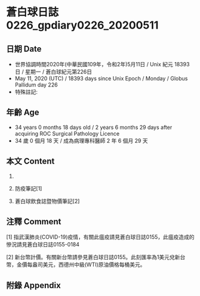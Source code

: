 # 蒼白球日誌0226_gpdiary0226_20200511 #

## 日期 Date ##

* 世界協調時間2020年(中華民國109年，令和2年)5月11日 / Unix 紀元 18393 日 / 星期一 / 蒼白球紀元第226日
* May 11, 2020 (UTC) / 18393 days since Unix Epoch / Monday / Globus Pallidum day 226
* 特殊註記:

## 年齡 Age ##

* 34 years 0 months 18 days old / 2 years 6 months 29 days after acquiring ROC Surgical Pathology Licence
* 34 歲 0 個月 18 天 / 成為病理專科醫師 2 年 6 個月 29 天

## 本文 Content ##

1. 

    
2. 防疫筆記[1]

    
3. 蒼白球飲食誌暨物價筆記[2]

    

## 注釋 Comment ##

[1] 指武漢肺炎(COVID-19)疫情，有關此瘟疫請見蒼白球日誌0155，此瘟疫造成的慘況請見蒼白球日誌0155-0184


[2] 新台幣計價。有關新台幣請參見蒼白球日誌0155。此刻匯率為1美元兌新台幣，金價每盎司美元，西德州中級(WTI)原油價格每桶美元。



## 附錄 Appendix ##

